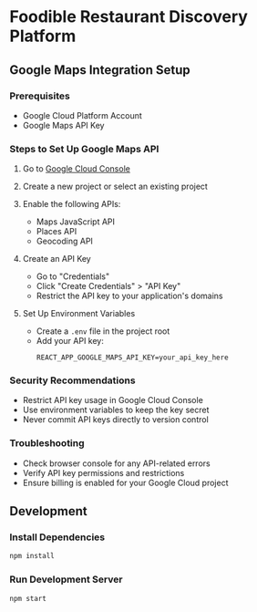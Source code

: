 # Foodible Restaurant Discovery Platform

## Google Maps Integration Setup

### Prerequisites
- Google Cloud Platform Account
- Google Maps API Key

### Steps to Set Up Google Maps API

1. Go to [Google Cloud Console](https://console.cloud.google.com/)
2. Create a new project or select an existing project
3. Enable the following APIs:
   - Maps JavaScript API
   - Places API
   - Geocoding API

4. Create an API Key
   - Go to "Credentials"
   - Click "Create Credentials" > "API Key"
   - Restrict the API key to your application's domains

5. Set Up Environment Variables
   - Create a `.env` file in the project root
   - Add your API key:
     ```
     REACT_APP_GOOGLE_MAPS_API_KEY=your_api_key_here
     ```

### Security Recommendations
- Restrict API key usage in Google Cloud Console
- Use environment variables to keep the key secret
- Never commit API keys directly to version control

### Troubleshooting
- Check browser console for any API-related errors
- Verify API key permissions and restrictions
- Ensure billing is enabled for your Google Cloud project

## Development

### Install Dependencies
```bash
npm install
```

### Run Development Server
```bash
npm start
```
